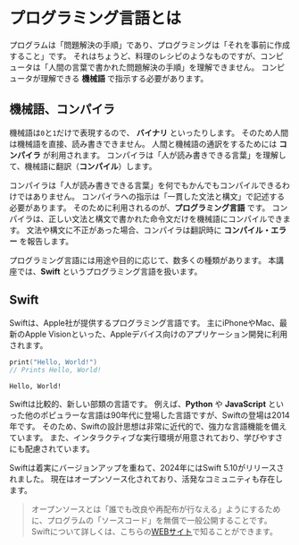 # プログラミング言語とは

プログラムは「問題解決の手順」であり、プログラミングは「それを事前に作成すること」です。
それはちょうど、料理のレシピのようなものですが、コンピュータは「人間の言葉で書かれた問題解決の手順」を理解できません。
コンピュータが理解できる **機械語** で指示する必要があります。

## 機械語、コンパイラ

機械語は`0`と`1`だけで表現するので、 **バイナリ** といったりします。
そのため人間は機械語を直接、読み書きできません。
人間と機械語の通訳をするためには **コンパイラ** が利用されます。
コンパイラは「人が読み書きできる言葉」を理解して、機械語に翻訳（**コンパイル**）します。

コンパイラは「人が読み書きできる言葉」を何でもかんでもコンパイルできるわけではありません。
コンパイラへの指示は「一貫した文法と構文」で記述する必要があります。
そのために利用されるのが、**プログラミング言語** です。
コンパイラは、正しい文法と構文で書かれた命令文だけを機械語にコンパイルできます。
文法や構文に不正があった場合、コンパイラは翻訳時に **コンパイル・エラー** を報告します。

プログラミング言語には用途や目的に応じて、数多くの種類があります。
本講座では、**Swift** というプログラミング言語を扱います。

## Swift

Swiftは、Apple社が提供するプログラミング言語です。
主にiPhoneやMac、最新のApple Visionといった、Appleデバイス向けのアプリケーション開発に利用されます。

```swift
print("Hello, World!")
// Prints Hello, World!
```

```console
Hello, World!
```

Swiftは比較的、新しい部類の言語です。
例えば、**Python** や **JavaScript** といった他のポピュラーな言語は90年代に登場した言語ですが、Swiftの登場は2014年です。
そのため、Swiftの設計思想は非常に近代的で、強力な言語機能を備えています。
また、インタラクティブな実行環境が用意されており、学びやすさにも配慮されています。

Swiftは着実にバージョンアップを重ねて、2024年にはSwift 5.10がリリースされました。
現在はオープンソース化されており、活発なコミュニティも存在します。

> オープンソースとは「誰でも改良や再配布が行なえる」ようにするために、プログラムの「ソースコード」を無償で一般公開することです。
> Swiftについて詳しくは、こちらの[WEBサイト](https://www.swift.org)で知ることができます。
